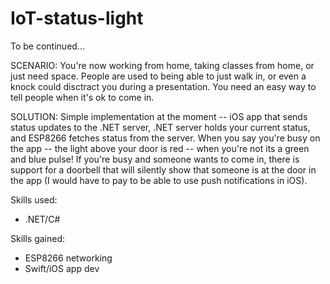 # IoT-status-light
To be continued...

SCENARIO: You're now working from home, taking classes from home, or just need space. People are used to being able to just walk in, or even a knock could disctract you during a presentation. You need an easy way to tell people when it's ok to come in.

SOLUTION: Simple implementation at the moment -- iOS app that sends status updates to the .NET server, .NET server holds your current status, and ESP8266 fetches status from the server. When you say you're busy on the app -- the light above your door is red -- when you're not its a green and blue pulse! If you're busy and someone wants to come in, there is support for a doorbell that will silently show that someone is at the door in the app (I would have to pay to be able to use push notifications in iOS).

Skills used:
- .NET/C#

Skills gained:
- ESP8266 networking
- Swift/iOS app dev
